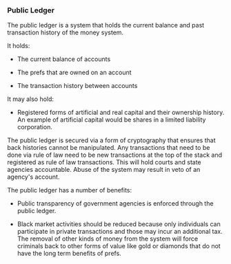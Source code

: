
### Public Ledger


The public ledger is a system that holds the current balance and past transaction history of the money system.


It holds:

- The current balance of accounts

- The prefs that are owned on an account

- The transaction history between accounts

It may also hold:

- Registered forms of artificial and real capital and their ownership history. An example of artificial capital would be shares in a limited liability corporation.

The public ledger is secured via a form of cryptography that ensures that back histories cannot be manipulated. Any transactions that need to be done via rule of law need to be new transactions at the top of the stack and registered as rule of law transactions. This will hold courts and state agencies accountable. Abuse of the system may result in veto of an agency's account.

The public ledger has a number of benefits:

- Public transparency of government agencies is enforced through the public ledger.

- Black market activities should be reduced because only individuals can participate in private transactions and those may incur an additional tax. The removal of other kinds of money from the system will force criminals back to other forms of value like gold or diamonds that do not have the long term benefits of prefs.




